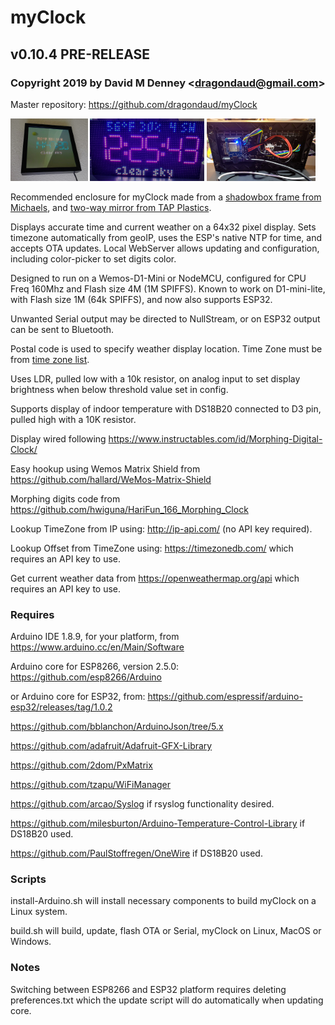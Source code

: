 # myClock
## v0.10.4 PRE-RELEASE
### Copyright 2019 by David M Denney &lt;dragondaud@gmail.com&gt;

Master repository: https://github.com/dragondaud/myClock

<img src="docs/myClock-box.png" height="100">  <img src="docs/myClock-front.png" height="100">  <img src="docs/myClock-back.png" height="100">

Recommended enclosure for myClock made from a [shadowbox frame from Michaels](https://www.michaels.com/black-belmont-shadowbox-by-studio-decor/M10468367.html?dwvar_M10468367_size=9%22%20x%209%22&dwvar_M10468367_color=Black), and [two-way mirror from TAP Plastics](https://www.tapplastics.com/product/plastics/cut_to_size_plastic/two_way_mirrored_acrylic/558).

Displays accurate time and current weather on a 64x32 pixel display. Sets timezone automatically from geoIP, uses the ESP's native NTP for time, and accepts OTA updates. Local WebServer allows updating and configuration, including color-picker to set digits color.

Designed to run on a Wemos-D1-Mini or NodeMCU, configured for CPU Freq 160Mhz and Flash size 4M (1M SPIFFS). Known to work on D1-mini-lite, with Flash size 1M (64k SPIFFS), and now also supports ESP32.

Unwanted Serial output may be directed to NullStream, or on ESP32 output can be sent to Bluetooth.

Postal code is used to specify weather display location. Time Zone must be from [time zone list](https://timezonedb.com/time-zones).

Uses LDR, pulled low with a 10k resistor, on analog input to set display brightness when below threshold value set in config.

Supports display of indoor temperature with DS18B20 connected to D3 pin, pulled high with a 10K resistor.

Display wired following https://www.instructables.com/id/Morphing-Digital-Clock/

Easy hookup using Wemos Matrix Shield from https://github.com/hallard/WeMos-Matrix-Shield

Morphing digits code from https://github.com/hwiguna/HariFun_166_Morphing_Clock

Lookup TimeZone from IP using: http://ip-api.com/ (no API key required).

Lookup Offset from TimeZone using: https://timezonedb.com/ which requires an API key to use.

Get current weather data from https://openweathermap.org/api which requires an API key to use.

### Requires

Arduino IDE 1.8.9, for your platform, from https://www.arduino.cc/en/Main/Software

Arduino core for ESP8266, version 2.5.0: https://github.com/esp8266/Arduino

or Arduino core for ESP32, from: https://github.com/espressif/arduino-esp32/releases/tag/1.0.2

https://github.com/bblanchon/ArduinoJson/tree/5.x

https://github.com/adafruit/Adafruit-GFX-Library

https://github.com/2dom/PxMatrix

https://github.com/tzapu/WiFiManager

https://github.com/arcao/Syslog if rsyslog functionality desired.

https://github.com/milesburton/Arduino-Temperature-Control-Library if DS18B20 used.

https://github.com/PaulStoffregen/OneWire if DS18B20 used.

### Scripts

install-Arduino.sh will install necessary components to build myClock on a Linux system.

build.sh will build, update, flash OTA or Serial, myClock on Linux, MacOS or Windows.

### Notes

Switching between ESP8266 and ESP32 platform requires deleting preferences.txt which the update script will do automatically when updating core.
